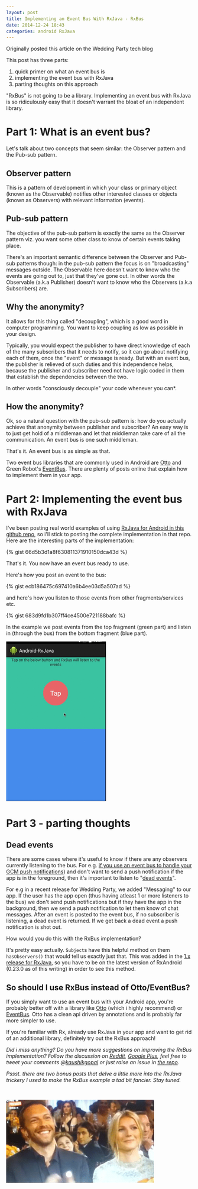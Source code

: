 ```yaml
---
layout: post
title: Implementing an Event Bus With RxJava - RxBus
date: 2014-12-24 18:43
categories: android RxJava
---
```


<div class="sidenote">Originally posted this article on the Wedding Party tech blog</div>

This post has three parts:

1. quick primer on what an event bus is
2. implementing the event bus with RxJava
3. parting thoughts on this approach

"RxBus" is not going to be a library. Implementing an event bus with RxJava is so ridiculously easy that it doesn't warrant the bloat of an independent library.

<!-- more -->

# Part 1: What is an event bus?

Let's talk about two concepts that seem similar: the Observer pattern and the Pub-sub pattern.

## Observer pattern

This is a pattern of development in which your class or primary object (known as the Observable) notifies other interested classes or objects (known as Observers) with relevant information (events).

## Pub-sub pattern

The objective of the pub-sub pattern is exactly the same as the Observer pattern viz. you want some other class to know of certain events taking place.

There's an important semantic difference between the Observer and Pub-sub patterns though: in the pub-sub pattern the focus is on "broadcasting" messages outside. The Observable here doesn't want to know who the events are going out to, just that they've gone out. In other words the Observable (a.k.a Publisher) doesn't want to know who the Observers (a.k.a Subscribers) are.

## Why the anonymity?

It allows for this thing called "decoupling", which is a good word in computer programming. You want to keep coupling as low as possible in your design.

Typically, you would expect the publisher to have direct knowledge of each of the many subscribers that it needs to notify, so it can go about notifying each of them, once the "event" or message is ready. But with an event bus, the publisher is relieved of such duties and this independence helps, because the publisher and subscriber need not have logic coded in them that establish the dependencies between the two.

In other words "consciously decouple" your code whenever you can*.

## How the anonymity?

Ok, so a natural question with the pub-sub pattern is: how do you actually achieve that anonymity between publisher and subscriber? An easy way is to just get hold of a middleman and let that middleman take care of all the communication. An event bus is one such middleman.

That's it. An event bus is as simple as that.

Two event bus libraries that are commonly used in Android are [Otto](http://square.github.io/otto/) and Green Robot's [EventBus](https://github.com/greenrobot/EventBus). There are plenty of posts online that explain how to implement them in your app.

# Part 2: Implementing the event bus with RxJava

I've been posting real world examples of using [RxJava for Android in this github repo](https://github.com/kaushikgopal/Android-RxJava), so i'll stick to posting the complete implementation in that repo. Here are the interesting parts of the implementation:

{% gist 66d5b3d1a8f630811371910150dca43d %}

That's it. You now have an event bus ready to use.

Here's how you post an event to the bus:

{% gist ecb186475c697410a6b4ee03d5a507ad %}

and here's how you listen to those events from other fragments/services etc.


{% gist 683d9fd1b307ff4ce4500e721188bafc %}

In the example we post events from the top fragment (green part) and listen in (through the bus) from the bottom fragment (blue part).

![Simple RxBus example](/images/rxbus_simple.gif)

# Part 3  - parting thoughts

## Dead events

There are some cases where it's useful to know if there are any observers currently listening to the bus. For e.g. [if you use an event bus to handle your GCM push notifications](http://markhudnall.com/2013/11/13/gcm-foreground-and-background/)) and don't want to send a push notification if the app is in the foreground, then it's important to listen to "[dead events](https://github.com/square/otto/blob/master/otto/src/main/java/com/squareup/otto/DeadEvent.java)".

For e.g in a recent release for Wedding Party, we added "Messaging" to our app. If the user has the app open (thus having atleast 1 or more listeners to the bus) we don't send push notifications but if they have the app in the background, then we send a push notification to let them know of chat messages. After an event is posted to the event bus, if no subscriber is listening, a dead event is returned. If we get back a dead event a push notification is shot out.

How would you do this with the RxBus implementation?

It's pretty easy actually. `Subject`s  have this helpful method on them `hasObservers()` that would tell us exactly just that. This was added in the [1.x release for RxJava](https://github.com/ReactiveX/RxJava/pull/1802), so you have to be on the latest version of RxAndroid (0.23.0 as of this writing) in order to see this method.

## So should I use RxBus instead of Otto/EventBus?

If you simply want to use an event bus with your Android app, you're probably better off with a library like [Otto](http://square.github.io/otto/) (which i highly recommend) or [EventBus](https://github.com/greenrobot/EventBus). Otto has a clean api driven by annotations and is probably far more simpler to use.

If you're familiar with Rx, already use RxJava in your app and want to get rid of an additional library, definitely try out the RxBus approach!

_Did i miss anything? Do you have more suggestions on improving the RxBus implementation? Follow the discussion on [Reddit](http://www.reddit.com/r/androiddev/comments/2qebdo/rxbus_implementing_an_event_bus_with_rxjava/), [Google Plus](https://plus.google.com/105979641354189463768/posts/Au1xZ8RGLdG), feel free to tweet your comments @[kaushikgopal](http://twitter.com/kaushikgopal) or just raise an issue in [the repo](https://github.com/kaushikgopal/Android-RxJava/issues)._

_Pssst. there are two bonus posts that delve a little more into the RxJava trickery I used to make the RxBus example a tad bit fancier. Stay tuned._

<br />

![conscious decoupling](/images/uncopule-decouple.gif)
